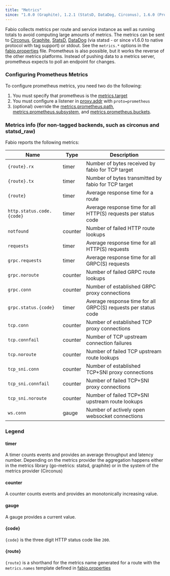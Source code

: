 ```yaml
---
title: "Metrics"
since: "1.0.0 (Graphite), 1.2.1 (StatsD, DataDog, Circonus), 1.6.0 (Prometheus)"
---
```


Fabio collects metrics per route and service instance as well as running totals
to avoid computing large amounts of metrics. The metrics can be sent to
[Circonus](http://www.circonus.com), [Graphite](https://graphiteapp.org),
[StatsD](https://github.com/etsy/statsd), [DataDog](https://www.datadoghq.com)
(via statsd - or since v1.6.0 to native protocol with tag support) or stdout. See the `metrics.*`
options in the [fabio.properties](https://github.com/eBay/fabio/blob/master/fabio.properties)
file.  Prometheus is also possible, but it works the reverse of the other metrics platforms. 
Instead of pushing data to a metrics server, prometheus expects to poll an endpoint for changes.

### Configuring Prometheus Metrics

To configure prometheus metrics, you need two do the following:

1) You must specify that prometheus is the [metrics.target](/ref/metrics.target/)
2) You must configure a listener in [proxy.addr](/ref/proxy.addr/) with `proto=prometheus`
3) (optional) override the 
[metrics.prometheus.path](/ref/metrics.prometheus.path/),
[metrics.prometheus.subsystem](/ref/metrics.prometheus.subsystem/),
and [metrics.prometheus.buckets](/ref/metrics.prometheus.buckets/). 

### Metrics info (for non-tagged backends, such as circonus and statsd_raw)

Fabio reports the following metrics:

Name                        | Type     | Description
--------------------------- | -------- | -------------
`{route}.rx`                | timer    | Number of bytes received by fabio for TCP target
`{route}.tx`                | timer    | Number of bytes transmitted by fabio for TCP target
`{route}`                   | timer    | Average response time for a route
`http.status.code.{code}`   | timer    | Average response time for all HTTP(S) requests per status code
`notfound`                  | counter  | Number of failed HTTP route lookups
`requests`                  | timer    | Average response time for all HTTP(S) requests
`grpc.requests`             | timer    | Average response time for all GRPC(S) requests
`grpc.noroute`              | counter  | Number of failed GRPC route lookups
`grpc.conn`                 | counter  | Number of established GRPC proxy connections
`grpc.status.{code}`        | timer    | Average response time for all GRPC(S) requests per status code
`tcp.conn`                  | counter  | Number of established TCP proxy connections
`tcp.connfail`              | counter  | Number of TCP upstream connection failures
`tcp.noroute`               | counter  | Number of failed TCP upstream route lookups
`tcp_sni.conn`              | counter  | Number of established TCP+SNI proxy connections
`tcp_sni.connfail`          | counter  | Number of failed TCP+SNI proxy connections
`tcp_sni.noroute`           | counter  | Number of failed TCP+SNI upstream route lookups
`ws.conn`                   | gauge    | Number of actively open websocket connections


### Legend

#### timer

A timer counts events and provides an average throughput and latency number.
Depending on the metrics provider the aggregation happens either in the metrics library
(go-metrics: statsd, graphite) or in the system of the metrics provider (Circonus)

#### counter

A counter counts events and provides an monotonically increasing value.

#### gauge

A gauge provides a current value.

#### {code}

`{code}` is the three digit HTTP status code like `200`.

#### {route}

`{route}` is a shorthand for the metrics name generated for a route
with the `metrics.names` template defined in
[fabio.properties](https://github.com/fabiolb/fabio/blob/master/fabio.properties)



